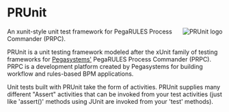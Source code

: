 # PRUnit

<img src="https://github.com/downloads/evanspa/PRUnit/prunit-logo.jpg" alt="PRUnit logo" align="right" />

An xunit-style unit test framework for PegaRULES Process Commander (PRPC).

PRUnit is a unit testing framework modeled after the xUnit family of testing frameworks for [Pegasystems'](http://www.pega.com) PegaRULES Process Commander (PRPC). PRPC is a development platform created by Pegasystems for building workflow and rules-based BPM applications.

Unit tests built with PRUnit take the form of activities. PRUnit supplies many different "Assert" activities that can be invoked from your test activities (just like 'assert()' methods using JUnit are invoked from your 'test' methods).
